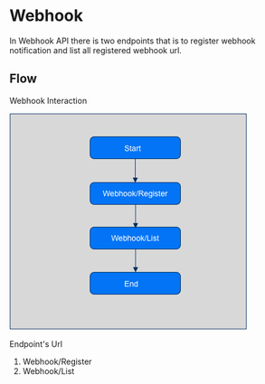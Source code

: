 # Webhook

In Webhook API there is two endpoints that is to register webhook notification and list all registered webhook url.

## Flow

Webhook Interaction

![chatbot-flow-webhook](../assets/images/chatbot-flow-webhook.png "Flow Webhook")

Endpoint's Url

1. Webhook/Register
2. Webhook/List